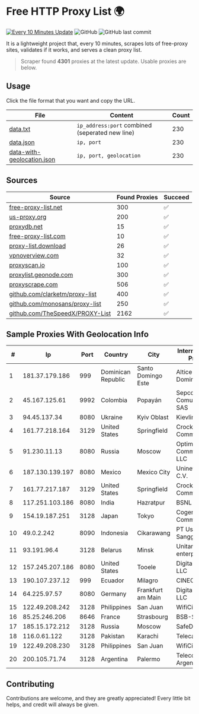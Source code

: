 
# Free HTTP Proxy List 🌍

[![Every 10 Minutes Update](https://github.com/mertguvencli/http-proxy-list/actions/workflows/main.yml/badge.svg?branch=main)](https://github.com/mertguvencli/http-proxy-list/actions/workflows/main.yml)
![GitHub](https://img.shields.io/github/license/mertguvencli/http-proxy-list)
![GitHub last commit](https://img.shields.io/github/last-commit/mertguvencli/http-proxy-list)

It is a lightweight project that, every 10 minutes, scrapes lots of free-proxy sites, validates if it works, and serves a clean proxy list.


> Scraper found **4301** proxies at the latest update. Usable proxies are below.

## Usage

Click the file format that you want and copy the URL.


|File|Content|Count|
|----|-------|-----|
|[data.txt](https://raw.githubusercontent.com/mertguvencli/http-proxy-list/main/proxy-list/data.txt)|`ip_address:port` combined (seperated new line)|230|
|[data.json](https://raw.githubusercontent.com/mertguvencli/http-proxy-list/main/proxy-list/data.json)|`ip, port`|230|
|[data-with-geolocation.json](https://raw.githubusercontent.com/mertguvencli/http-proxy-list/main/proxy-list/data-with-geolocation.json)|`ip, port, geolocation`|230|

## Sources

|Source|Found Proxies|Succeed|
|------|-------------|-------|
|[free-proxy-list.net](https://free-proxy-list.net)|300|✅|
|[us-proxy.org](https://www.us-proxy.org)|200|✅|
|[proxydb.net](http://proxydb.net)|15|✅|
|[free-proxy-list.com](https://free-proxy-list.com/?page=&port=&type%5B%5D=http&type%5B%5D=https&up_time=0&search=Search)|10|✅|
|[proxy-list.download](https://www.proxy-list.download/HTTP)|26|✅|
|[vpnoverview.com](https://vpnoverview.com/privacy/anonymous-browsing/free-proxy-servers)|32|✅|
|[proxyscan.io](https://www.proxyscan.io)|100|✅|
|[proxylist.geonode.com](https://proxylist.geonode.com/api/proxy-list?limit=300&page=1&sort_by=lastChecked&sort_type=desc&protocols=http,https)|300|✅|
|[proxyscrape.com](https://api.proxyscrape.com/v2/?request=displayproxies&protocol=http&timeout=10000&country=all&ssl=all&anonymity=all)|506|✅|
|[github.com/clarketm/proxy-list](https://raw.githubusercontent.com/clarketm/proxy-list/master/proxy-list-raw.txt)|400|✅|
|[github.com/monosans/proxy-list](https://raw.githubusercontent.com/monosans/proxy-list/main/proxies/http.txt)|250|✅|
|[github.com/TheSpeedX/PROXY-List](https://raw.githubusercontent.com/TheSpeedX/PROXY-List/master/http.txt)|2162|✅|


## Sample Proxies With Geolocation Info

|#|Ip|Port|Country|City|Internet Service Provider|
|-|--|----|-------|----|-------------------------|
|1|181.37.179.186|999|Dominican Republic|Santo Domingo Este|Altice Dominicana S.A.|
|2|45.167.125.61|9992|Colombia|Popayán|Sepcom Comunicaciones SAS|
|3|94.45.137.34|8080|Ukraine|Kyiv Oblast|Kievline LLC|
|4|161.77.218.164|3129|United States|Springfield|Crocker Communications|
|5|91.230.11.13|8080|Russia|Moscow|Optima Communications, LLC|
|6|187.130.139.197|8080|Mexico|Mexico City|Uninet S.A. de C.V.|
|7|161.77.217.187|3129|United States|Springfield|Crocker Communications|
|8|117.251.103.186|8080|India|Hazratpur|BSNL Internet|
|9|154.19.187.251|3128|Japan|Tokyo|Cogent Communications|
|10|49.0.2.242|8090|Indonesia|Cikarawang|PT Usaha Adi Sanggoro|
|11|93.191.96.4|3128|Belarus|Minsk|Unitary enterprise A1|
|12|157.245.207.186|8080|United States|Tooele|DigitalOcean, LLC|
|13|190.107.237.12|999|Ecuador|Milagro|CINECABLE TV|
|14|64.225.97.57|8080|Germany|Frankfurt am Main|DigitalOcean, LLC|
|15|122.49.208.242|3128|Philippines|San Juan|WifiCity, Inc|
|16|85.25.246.206|8646|France|Strasbourg|BSB-SERVICE|
|17|185.15.172.212|3128|Russia|Moscow|SafeData LLC|
|18|116.0.61.122|3128|Pakistan|Karachi|Telecard|
|19|122.49.208.230|3128|Philippines|San Juan|WifiCity, Inc|
|20|200.105.71.74|3128|Argentina|Palermo|Telecom Argentina S.A.|



## Contributing

Contributions are welcome, and they are greatly appreciated! Every
little bit helps, and credit will always be given.

